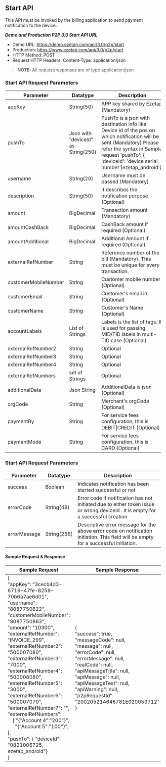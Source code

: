 <section id = "main">

## Start API

This API must be invoked by the billing application to send payment notification to the device.

***Demo and Production P2P 3.0 Start API URL***
- Demo URL: https://demo.ezetap.com/api/3.0/p2p/start
- Production: https://www.ezetap.com/api/3.0/p2p/start
- HTTP Method: POST
- Request HTTP Headers: Content-Type: application/json

> **NOTE:** All request/responses are of type application/json

<section id = "parameter">

### Start API Request Parameters

<table class = "params">
<thead class = "paramhead">
<tr><th class = "parameter">Parameter</th><th class = "datatype">Datatype</th><th class = "Desc">Description</th></tr>
</thead>
<tbody>
<tr><td>appKey</td><td>String(50)</td><td>APP key shared by Ezetap (Mandatory)</td></tr>
<tr><td>pushTo</td><td>Json with “deviceId” as String(250)</td><td>PushTo is a json with destination info like Device id of the pos on which notification will be sent (Mandatory) Please refer the syntax in Sample request 'pushTo': { 'deviceId': 'device serial number'|ezetap_android'}}</td></tr>
<tr><td>username</td><td>String(20)</td><td>Username must be passed (Mandatory)</td></tr>
<tr><td>description</td><td>String(50)</td><td>It describes the notification purpose (Optional)</td></tr>
<tr><td>amount</td><td>BigDecimal</td><td>Transaction amount (Mandatory)</td></tr>
<tr><td>amountCashBack</td><td>BigDecimal</td><td>CashBack amount if required (Optional)</td></tr>
<tr><td>amountAdditional</td><td>BigDecimal</td><td>Additional Amount if required (Optional)</td></tr>
<tr><td>externalRefNumber</td><td>String</td><td>Reference number of the bill (Mandatory). This must be unique for every transaction.</td></tr>
<tr><td>customerMobileNumber</td><td>String</td><td>Customer mobile number (Optional)</td></tr>
<tr><td>customerEmail</td><td>String</td><td>Customer's email id (Optional)</td></tr>
<tr><td>customerName</td><td>String</td><td>Customer's Name (Optional)</td></tr>
<tr><td>accountLabels</td><td>List of Strings</td><td>Labels is the list of tags. It is used for passing MID/TID labels in multi-TID case (Optional)</td></tr>
<tr><td>externalRefNumber2</td><td>String</td><td>Optional</td></tr>
<tr><td>externalRefNumber3</td><td>String</td><td>Optional</td></tr>
<tr><td>externalRefNumber4</td><td>String</td><td>Optional</td></tr>
<tr><td>externalRefNumbers</td><td>set of Strings</td><td>Optional</td></tr>
<tr><td>additionalData</td><td>Json String</td><td>AdditionalData is json (Optional)</td></tr>
<tr><td>orgCode</td><td>String</td><td>Merchant's orgCode (Optional)</td></tr>
<tr><td>paymentBy</td><td>String</td><td>For service fees configuration, this is DEBIT|CREDIT (Optional)</td></tr>
<tr><td>paymentMode</td><td>String</td><td>For service fees configuration, this is CARD (Optional)</td></tr>
</tbody>
</table>

</section>

<section id = "resparam">

### Start API Request Parameters

<table class = "params">
<thead class = "paramhead">
<tr><th class = "parameter">Parameter</th><th class = "datatype">Datatype</th><th class = "Desc">Description</th></tr>
</thead>
<tbody>
<tr><td>success</td><td>Boolean</td><td>Indicates notification has been started successful or not</td></tr>
<tr><td>errorCode</td><td>String(48)</td><td>Error code if notification has not initiated due to either token issue or wrong deviceId . It is empty for a successful creation</td></tr>
<tr><td>errorMessage</td><td>String(256)</td><td>Descriptive error message for the above error code on notification initiation. This field will be empty for a successful initiation.</td></tr>
</tbody>
</table>

</section>

<section id = "sampleReqRes">

#### Sample Request & Response

|Sample Request|Sample Response|
|-----|-----|
|{<br>"appKey": "3cecb4d3-6719-47fe-8259-70b6a7ae6d01",<br>    "username": "8087750622",<br>"customerMobileNumber": "8087750863",<br>"amount": "10300",<br>"externalRefNumber": "INVOICE_299",<br>"externalRefNumber2": "500007080",<br>"externalRefNumber3": "7000",<br>"externalRefNumber4": "500008080",<br>"externalRefNumber5": "3000",<br>"externalRefNumber6": "500007070",<br>"externalRefNumber7": "",<br>"externalRefNumbers":<br>&emsp;[ "{\"Account 4\":\"200\"}",<br>&ensp;&emsp;"{\"Account 5\":\"100\"}", ],<br>"pushTo": { "deviceId": "0821006725, ezetap_android"}<br>}|{ <br>"success": true,<br>"messageCode": null,<br>"message": null,<br>"errorCode": null,<br>"errorMessage": null,<br>"realCode": null,<br>"apiMessageTitle": null,<br>"apiMessage": null,<br>"apiMessageText": null,<br>"apiWarning": null,<br>"p2pRequestId":<br>"200205214646781E020059712"<br>}|

</section>

</section>
